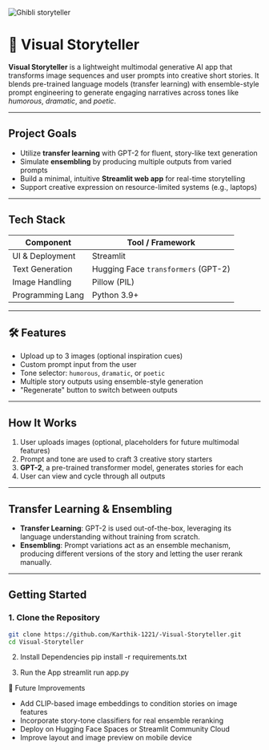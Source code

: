 
![Ghibli storyteller](https://github.com/user-attachments/assets/f1361dbc-b2e2-49fe-b3cd-9c15358ab1b7)

# 📖 Visual Storyteller

**Visual Storyteller** is a lightweight multimodal generative AI app that transforms image sequences and user prompts into creative short stories. It blends pre-trained language models (transfer learning) with ensemble-style prompt engineering to generate engaging narratives across tones like *humorous*, *dramatic*, and *poetic*.

---

##  Project Goals

- Utilize **transfer learning** with GPT-2 for fluent, story-like text generation
- Simulate **ensembling** by producing multiple outputs from varied prompts
- Build a minimal, intuitive **Streamlit web app** for real-time storytelling
- Support creative expression on resource-limited systems (e.g., laptops)

---

##  Tech Stack

| Component        | Tool / Framework                      |
|------------------|----------------------------------------|
| UI & Deployment  | Streamlit                             |
| Text Generation  | Hugging Face `transformers` (GPT-2)    |
| Image Handling   | Pillow (PIL)                          |
| Programming Lang | Python 3.9+                            |

---

## 🛠️ Features

-  Upload up to 3 images (optional inspiration cues)
-  Custom prompt input from the user
-  Tone selector: `humorous`, `dramatic`, or `poetic`
-  Multiple story outputs using ensemble-style generation
- "Regenerate" button to switch between outputs

---

##  How It Works

1. User uploads images (optional, placeholders for future multimodal features)
2. Prompt and tone are used to craft 3 creative story starters
3. **GPT-2**, a pre-trained transformer model, generates stories for each
4. User can view and cycle through all outputs

---

##  Transfer Learning & Ensembling

- **Transfer Learning**: GPT-2 is used out-of-the-box, leveraging its language understanding without training from scratch.
- **Ensembling**: Prompt variations act as an ensemble mechanism, producing different versions of the story and letting the user rerank manually.

---

##  Getting Started

### 1. Clone the Repository
```bash
git clone https://github.com/Karthik-1221/-Visual-Storyteller.git
cd Visual-Storyteller
```

2. Install Dependencies
pip install -r requirements.txt

3. Run the App
streamlit run app.py

📌 Future Improvements
-  Add CLIP-based image embeddings to condition stories on image features
-  Incorporate story-tone classifiers for real ensemble reranking
-  Deploy on Hugging Face Spaces or Streamlit Community Cloud
-  Improve layout and image preview on mobile device


